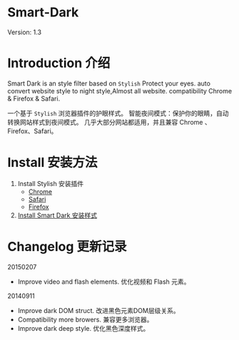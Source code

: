 Smart-Dark
==========

Version: 1.3


Introduction 介绍
==========
Smart Dark is an style filter based on `Stylish`
Protect your eyes. 
auto convert website style to night style,Almost all website.
compatibility Chrome & Firefox & Safari.

一个基于 `Stylish` 浏览器插件的护眼样式。
智能夜间模式：保护你的眼睛，自动转换网站样式到夜间模式。
几乎大部分网站都适用，并且兼容 Chrome 、 Firefox、Safari。


Install 安装方法
==========
1. Install Stylish 安装插件
    - [Chrome](https://chrome.google.com/webstore/detail/fjnbnpbmkenffdnngjfgmeleoegfcffe)
    - [Safari](http://sobolev.us/stylish/)
    - [Firefox](https://addons.mozilla.org/zh-CN/firefox/addon/stylish/)
2. [Install Smart Dark 安装样式](https://userstyles.org/styles/105000/smart-dark)


Changelog 更新记录
==========
20150207
- Improve video and flash elements. 优化视频和 Flash 元素。

20140911
- Improve dark DOM struct. 改进黑色元素DOM层级关系。
- Compatibility more browers. 兼容更多浏览器。
- Improve dark deep style.  优化黑色深度样式。


